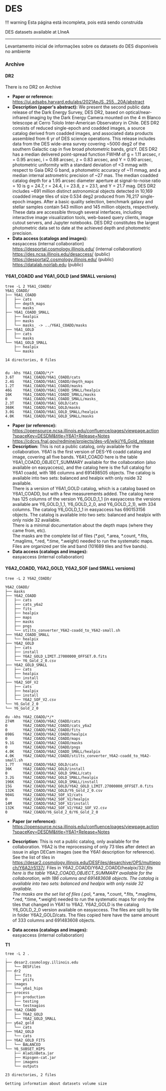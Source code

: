 # DES

!!! warning
    Esta página está incompleta, pois está sendo construída

DES datasets available at LIneA

----

Levantamento inicial de informações sobre os datasets do DES disponíveis no ambiente

### Archive

#### DR2

There is no DR2 on Archive

- __Paper or reference:__  https://ui.adsabs.harvard.edu/abs/2021ApJS..255...20A/abstract
- __Description (paper's abstract):__ We present the second public data release of the Dark Energy Survey, DES DR2, based on optical/near-infrared imaging by the Dark Energy Camera mounted on the 4 m Blanco telescope at Cerro Tololo Inter-American Observatory in Chile. DES DR2 consists of reduced single-epoch and coadded images, a source catalog derived from coadded images, and associated data products assembled from 6 yr of DES science operations. This release includes data from the DES wide-area survey covering ~5000 deg2 of the southern Galactic cap in five broad photometric bands, grizY. DES DR2 has a median delivered point-spread function FWHM of g = 1.11 arcsec, r = 0.95 arcsec, i = 0.88 arcsec, z = 0.83 arcsec, and Y = 0.90  arcsec, photometric uniformity with a standard deviation of <3 mmag with respect to Gaia DR2 G band, a photometric accuracy of ~11 mmag, and a median internal astrometric precision of ~27 mas. The median coadded catalog depth for a 1.95 arcsec diameter aperture at signal-to-noise ratio = 10 is g = 24.7, r = 24.4, i = 23.8, z = 23.1, and Y = 21.7 mag. DES DR2 includes ~691 million distinct astronomical objects detected in 10,169 coadded image tiles of size 0.534 deg2 produced from 76,217 single-epoch images. After a basic quality selection, benchmark galaxy and stellar samples contain 543 million and 145 million objects, respectively. These data are accessible through several interfaces, including interactive image visualization tools, web-based query clients, image cutout servers, and Jupyter notebooks. DES DR2 constitutes the largest photometric data set to date at the achieved depth and photometric precision.
- __Data access (catalogs and images):__  
easyaccess (internal collaboration)  
https://desportal.cosmology.illinois.edu/ (internal collaboration)  
https://des.ncsa.illinois.edu/desaccess/ (public)  
https://desportal2.cosmology.illinois.edu/ (public)  
https://datalab.noirlab.edu (public)  

#### Y6A1_COADD and Y6A1_GOLD (and SMALL versions)
```
tree -L 2 Y6A1_COADD/
Y6A1_COADD/
├── Y6A1_COADD
│   ├── cats
│   ├── depth_maps
│   └── masks
├── Y6A1_COADD_SMALL
│   ├── healpix
│   ├── masks
│   └── masks_ -> ../Y6A1_COADD/masks
├── Y6A1_GOLD
│   ├── cats
│   └── masks
└── Y6A1_GOLD_SMALL
    ├── healpix
    └── masks

14 directories, 0 files


du -khs Y6A1_COADD/*/*
3.6T    Y6A1_COADD/Y6A1_COADD/cats
2.4G    Y6A1_COADD/Y6A1_COADD/depth_maps
1.2T    Y6A1_COADD/Y6A1_COADD/masks
46G     Y6A1_COADD/Y6A1_COADD_SMALL/healpix
16K     Y6A1_COADD/Y6A1_COADD_SMALL/masks
0       Y6A1_COADD/Y6A1_COADD_SMALL/masks_
2.3T    Y6A1_COADD/Y6A1_GOLD/cats
368K    Y6A1_COADD/Y6A1_GOLD/masks
3.0G    Y6A1_COADD/Y6A1_GOLD_SMALL/healpix
4.0K    Y6A1_COADD/Y6A1_GOLD_SMALL/masks
```
- __Paper (or reference):__  
https://opensource.ncsa.illinois.edu/confluence/pages/viewpage.action?spaceKey=DESDM&title=Y6A1+Release+Notes  
https://cdcvs.fnal.gov/redmine/projects/des-y6/wiki/Y6_Gold_release  
- __Description:__ This is not a public catalog, only available for the collaboration. Y6A1 is the first version of DES-Y6 coadd catalog and image, covering all five bands. Y6A1_COADD here is the table Y6A1_COADD_OBJECT_SUMMARY available for the collaboration (also available on easyaccess), and the catalog here is the full catalog for Y6A1 coadd, with 186 columns and 691498505 objects. The catalog is available into two sets: balanced and healpix with only nside 32 available.  
There is a version of Y6A1_GOLD catalog, which is a catalog based on Y6A1_COADD, but with a few measurements added. The catalog here has 125 columns of the version Y6_GOLD_1_1 (in easyaccess the versions available are Y6_GOLD_1_1, Y6_GOLD_2_0, and Y6_GOLD_2_1), with 334 columns. The catalog Y6_GOLD_1_1 in easyaccess has 690153156 objects. The catalog is available into two sets: balanced and healpix with only nside 32 available.  
There is a minimal documentation about the depth maps (where they came from, etc).  
The masks are the complete list of files (*.pol, *.area, *.count, *.fits, *.maglims, *.red, *.time, *.weight) needed to run the systematic maps. Files are organized per tile and band (101689 tiles and five bands).  
- __Data access (catalogs and images):__  
easyaccess (internal collaboration)  

#### Y6A2_COADD, Y6A2_GOLD, Y6A2_SOF (and SMALL versions)
```
tree -L 2 Y6A2_COADD/

Y6A2_COADD/	
├── masks	
├── Y6A2_COADD	
│   ├── cats	
│   ├── cats_y6a2	
│   ├── fits	
│   ├── healpix	
│   ├── maps	
│   ├── masks	
│   ├── pngs	
│   └── stilts_converter_Y6A2-coadd_to_Y6A2-small.sh	
├── Y6A2_COADD_SMALL	
│   └── healpix	
├── Y6A2_GOLD	
│   ├── cats	
│   ├── install	
│   ├── Y6A2_GOLD_LIMIT.27000000_OFFSET.0.fits	
│   └── Y6_Gold_2_0.csv	
├── Y6A2_GOLD_SMALL	
│   ├── cats	
│   ├── healpix	
│   └── install	
├── Y6A2_SOF_V2	
│   ├── cats	
│   ├── healpix	
│   ├── install	
│   └── Y6A2_SOF_V2.csv	
└── Y6_Gold_2_0	
└── Y6_Gold_2_0	

du -khs Y6A2_COADD/*/*
274M    Y6A2_COADD/Y6A2_COADD/cats
0       Y6A2_COADD/Y6A2_COADD/cats_y6a2
0       Y6A2_COADD/Y6A2_COADD/fits
898G    Y6A2_COADD/Y6A2_COADD/healpix
0       Y6A2_COADD/Y6A2_COADD/maps
9.1G    Y6A2_COADD/Y6A2_COADD/masks
0       Y6A2_COADD/Y6A2_COADD/pngs
4.0K    Y6A2_COADD/Y6A2_COADD_SMALL/healpix
4.0K    Y6A2_COADD/Y6A2_COADD/stilts_converter_Y6A2-coadd_to_Y6A2-small.sh
1.7T    Y6A2_COADD/Y6A2_GOLD/cats
36K     Y6A2_COADD/Y6A2_GOLD/install
0       Y6A2_COADD/Y6A2_GOLD_SMALL/cats
3.2G    Y6A2_COADD/Y6A2_GOLD_SMALL/healpix
196K    Y6A2_COADD/Y6A2_GOLD_SMALL/install
15G     Y6A2_COADD/Y6A2_GOLD/Y6A2_GOLD_LIMIT.27000000_OFFSET.0.fits
132K    Y6A2_COADD/Y6A2_GOLD/Y6_Gold_2_0.csv
904G    Y6A2_COADD/Y6A2_SOF_V2/cats
0       Y6A2_COADD/Y6A2_SOF_V2/healpix
14M     Y6A2_COADD/Y6A2_SOF_V2/install
132K    Y6A2_COADD/Y6A2_SOF_V2/Y6A2_SOF_V2.csv
0       Y6A2_COADD/Y6_Gold_2_0/Y6_Gold_2_0
```
- __Paper (or reference):__ https://opensource.ncsa.illinois.edu/confluence/pages/viewpage.action?spaceKey=DESDM&title=Y6A1+Release+Notes  
- __Description:__ This is not a public catalog, only available for the collaboration. Y6A2 is the reprocessing of only 73 tiles after detect an issue in align DECam images (see the Y6A1 description for reference). See the list of tiles in https://desar2.cosmology.illinois.edu/DESFiles/desarchive/OPS/multiepoch/Y6A2/r5137/. Files in Y6A2_COADD/Y6A2_COADD/healpix/32/*.fits here is the table Y6A2_COADD_OBJECT_SUMMARY available for the collaboration, with 186 columns and 691483608 objects. The catalog is available into two sets: balanced and healpix with only nside 32 available.  
The masks are the set list of files (*.pol, *.area, *.count, *.fits, *.maglims, *.red, *.time, *.weight) needed to run the systematic maps for only the tiles that changed in Y6A1 to Y6A2.
Y6A2_GOLD is the catalog Y6_GOLD_2_0 version available on easyaccess. The files are split by tile in folder Y6A2_GOLD/cats. The files copied here have the same amount of 333 columns and 691483608 objects.

- __Data access (catalogs and images):__  
easyaccess (internal collaboration)  

**T1**

```
tree -L 2 .
.
├── desar2.cosmology.illinois.edu
│   └── DESFiles
├── dr2
│   ├── fits
│   └── ptifs
├── images
│   └── y6a1_hips
├── process
│   ├── production
│   ├── testing
│   └── testnagios
├── Y6A2_COADD
│   ├── Y6A2_GOLD
│   └── Y6A2_GOLD_SMALL
├── y6a2_gold
│   └── cats
├── Y6A2_GOLD
│   └── cats
├── Y6A2_GOLD_FITS
│   └── BALANCED
└── Y6_SUBSET_HIPS
    ├── AladinBeta.jar
    ├── Hipsgen-cat.jar
    ├── imagens
    └── outputs

23 directories, 2 files

Getting information about datasets volume size
```
